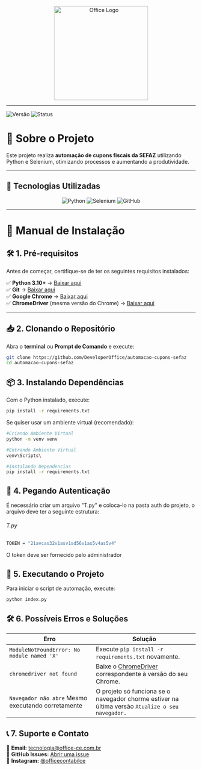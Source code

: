 <p align="center">
  <img src="/assets/logo.png" alt="Office Logo" width="250px">
</p>

---

![Versão](https://img.shields.io/badge/version-2.0.0-blue)
![Status](https://img.shields.io/badge/status-Concluído-green)

# 📌 Sobre o Projeto

Este projeto realiza **automação de cupons fiscais da SEFAZ** utilizando Python e Selenium, otimizando processos e aumentando a produtividade.

---

## 🚀 Tecnologias Utilizadas

<div align="center">

![Python](https://img.shields.io/badge/Python-3776AB?style=for-the-badge&logo=python&logoColor=white)
![Selenium](https://img.shields.io/badge/Selenium-43B02A?style=for-the-badge&logo=selenium&logoColor=white)
![GitHub](https://img.shields.io/badge/GitHub-181717?style=for-the-badge&logo=github)

</div>

---

# 📖 Manual de Instalação

## 🛠️ 1. Pré-requisitos

Antes de começar, certifique-se de ter os seguintes requisitos instalados:

✅ **Python 3.10+** → [Baixar aqui](https://www.python.org/downloads/)  
✅ **Git** → [Baixar aqui](https://git-scm.com/downloads)  
✅ **Google Chrome** → [Baixar aqui](https://www.google.com/chrome/)  
✅ **ChromeDriver** (mesma versão do Chrome) → [Baixar aqui](https://sites.google.com/chromium.org/driver/)

---

## 📥 2. Clonando o Repositório

Abra o **terminal** ou **Prompt de Comando** e execute:

```sh
git clone https://github.com/DeveloperOffice/automacao-cupons-sefaz
cd automacao-cupons-sefaz
```

## 📦 3. Instalando Dependências

Com o Python instalado, execute:

```sh
pip install -r requirements.txt
```

Se quiser usar um ambiente virtual (recomendado):

```sh
#Criando Ambiente Virtual
python -m venv venv

#Entrando Ambiente Virtual
venv\Scripts\

#Instalando Dependencias
pip install -r requirements.txt
```

## 🔑 4. Pegando Autenticação

É necessário criar um arquivo "T.py" e coloca-lo na pasta auth do projeto, o arquivo deve ter a seguinte estrutura:

###### T.py

```sh
TOKEN = "21avcas32v1asv1sd56v1as5v4as5v4"
```

O token deve ser fornecido pelo administrador

## 🚀 5. Executando o Projeto

Para iniciar o script de automação, execute:

```sh
python index.py
```

## 🛠️ 6. Possíveis Erros e Soluções

| **Erro**                                           | **Solução**                                                                                                  |
| -------------------------------------------------- | ------------------------------------------------------------------------------------------------------------ |
| `ModuleNotFoundError: No module named 'X'`         | Execute `pip install -r requirements.txt` novamente.                                                         |
| `chromedriver not found`                           | Baixe o [ChromeDriver](https://sites.google.com/chromium.org/driver/) correspondente à versão do seu Chrome. |
| `Navegador não abre` Mesmo executando corretamente | O projeto só funciona se o navegador chorme estiver na última versão `Atualize o seu navegador.`             |

## 📞 7. Suporte e Contato

📧 **Email:** [tecnologia@office-ce.com.br](mailto:tecnologia@office-ce.com.br)  
🐙 **GitHub Issues:** [Abrir uma issue](https://github.com/DeveloperOffice/automacao-cupons-sefaz/issues)  
💬 **Instagram:** [@officecontabilce](https://www.instagram.com/officecontabilce/)
